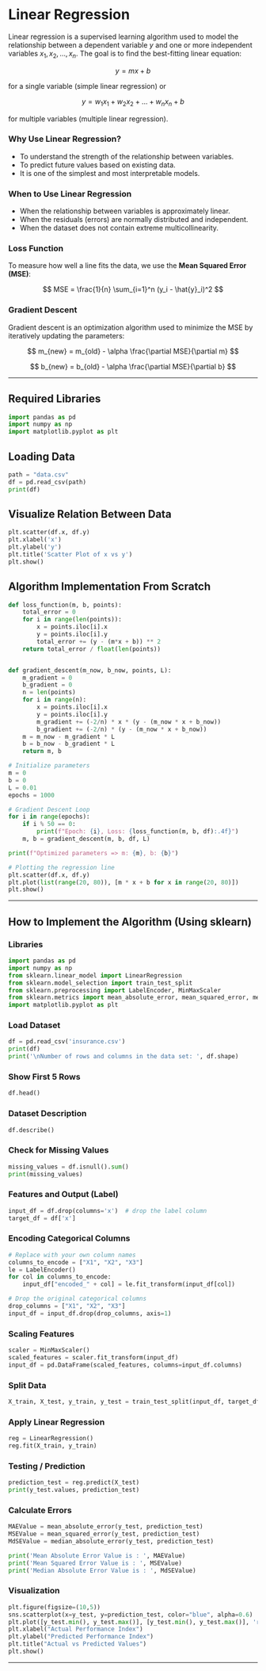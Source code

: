 # Linear Regression

Linear regression is a supervised learning algorithm used to model the relationship between a dependent variable $y$ and one or more independent variables $x_1, x_2, \dots, x_n$. The goal is to find the best-fitting linear equation:

$$
y = m x + b
$$

for a single variable (simple linear regression) or

$$
y = w_1 x_1 + w_2 x_2 + \dots + w_n x_n + b
$$

for multiple variables (multiple linear regression).

### Why Use Linear Regression?

* To understand the strength of the relationship between variables.
* To predict future values based on existing data.
* It is one of the simplest and most interpretable models.

### When to Use Linear Regression

* When the relationship between variables is approximately linear.
* When the residuals (errors) are normally distributed and independent.
* When the dataset does not contain extreme multicollinearity.

### Loss Function

To measure how well a line fits the data, we use the **Mean Squared Error (MSE)**:

$$
MSE = \frac{1}{n} \sum_{i=1}^n (y_i - \hat{y}_i)^2
$$

### Gradient Descent

Gradient descent is an optimization algorithm used to minimize the MSE by iteratively updating the parameters:

$$
m_{new} = m_{old} - \alpha \frac{\partial MSE}{\partial m}
$$

$$
b_{new} = b_{old} - \alpha \frac{\partial MSE}{\partial b}
$$

---

## Required Libraries

```python
import pandas as pd
import numpy as np
import matplotlib.pyplot as plt
```

## Loading Data

```python
path = "data.csv"
df = pd.read_csv(path)
print(df)
```

## Visualize Relation Between Data

```python
plt.scatter(df.x, df.y)
plt.xlabel('x')
plt.ylabel('y')
plt.title('Scatter Plot of x vs y')
plt.show()
```

## Algorithm Implementation From Scratch

```python
def loss_function(m, b, points):
    total_error = 0
    for i in range(len(points)):
        x = points.iloc[i].x
        y = points.iloc[i].y
        total_error += (y - (m*x + b)) ** 2
    return total_error / float(len(points))


def gradient_descent(m_now, b_now, points, L):
    m_gradient = 0
    b_gradient = 0
    n = len(points)
    for i in range(n):
        x = points.iloc[i].x
        y = points.iloc[i].y
        m_gradient += (-2/n) * x * (y - (m_now * x + b_now))
        b_gradient += (-2/n) * (y - (m_now * x + b_now))
    m = m_now - m_gradient * L
    b = b_now - b_gradient * L
    return m, b

# Initialize parameters
m = 0
b = 0
L = 0.01
epochs = 1000

# Gradient Descent Loop
for i in range(epochs):
    if i % 50 == 0:
        print(f"Epoch: {i}, Loss: {loss_function(m, b, df):.4f}")
    m, b = gradient_descent(m, b, df, L)

print(f"Optimized parameters => m: {m}, b: {b}")

# Plotting the regression line
plt.scatter(df.x, df.y)
plt.plot(list(range(20, 80)), [m * x + b for x in range(20, 80)])
plt.show()
```

---

## How to Implement the Algorithm (Using sklearn)

### Libraries

```python
import pandas as pd
import numpy as np
from sklearn.linear_model import LinearRegression
from sklearn.model_selection import train_test_split
from sklearn.preprocessing import LabelEncoder, MinMaxScaler
from sklearn.metrics import mean_absolute_error, mean_squared_error, median_absolute_error
import matplotlib.pyplot as plt
```

### Load Dataset

```python
df = pd.read_csv('insurance.csv')
print(df)
print('\nNumber of rows and columns in the data set: ', df.shape)
```

### Show First 5 Rows

```python
df.head()
```

### Dataset Description

```python
df.describe()
```

### Check for Missing Values

```python
missing_values = df.isnull().sum()
print(missing_values)
```

### Features and Output (Label)

```python
input_df = df.drop(columns='x')  # drop the label column
target_df = df['x']
```

### Encoding Categorical Columns

```python
# Replace with your own column names
columns_to_encode = ["X1", "X2", "X3"]
le = LabelEncoder()
for col in columns_to_encode:
    input_df["encoded_" + col] = le.fit_transform(input_df[col])

# Drop the original categorical columns
drop_columns = ["X1", "X2", "X3"]
input_df = input_df.drop(drop_columns, axis=1)
```

### Scaling Features

```python
scaler = MinMaxScaler()
scaled_features = scaler.fit_transform(input_df)
input_df = pd.DataFrame(scaled_features, columns=input_df.columns)
```

### Split Data

```python
X_train, X_test, y_train, y_test = train_test_split(input_df, target_df, test_size=0.2, random_state=42)
```

### Apply Linear Regression

```python
reg = LinearRegression()
reg.fit(X_train, y_train)
```

### Testing / Prediction

```python
prediction_test = reg.predict(X_test)
print(y_test.values, prediction_test)
```

### Calculate Errors

```python
MAEValue = mean_absolute_error(y_test, prediction_test)
MSEValue = mean_squared_error(y_test, prediction_test)
MdSEValue = median_absolute_error(y_test, prediction_test)

print('Mean Absolute Error Value is : ', MAEValue)
print('Mean Squared Error Value is : ', MSEValue)
print('Median Absolute Error Value is : ', MdSEValue)
```

### Visualization
```python
plt.figure(figsize=(10,5))
sns.scatterplot(x=y_test, y=prediction_test, color="blue", alpha=0.6)
plt.plot([y_test.min(), y_test.max()], [y_test.min(), y_test.max()], 'r--', linewidth=2)
plt.xlabel("Actual Performance Index")
plt.ylabel("Predicted Performance Index")
plt.title("Actual vs Predicted Values")
plt.show()
```

---
